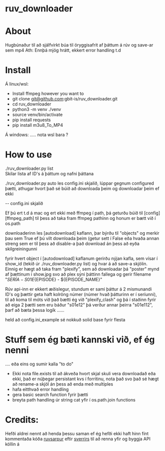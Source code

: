 # ruv_downloader

# About
Hugbúnaður til að sjálfvirkt búa til öryggisafrit af þáttum á rúv og save-ar sem mp4
Ath: Ennþá mjög hrátt, ekkert error handling t.d

# Install

Á linux/wsl:

- Install ffmpeg however you want to
- git clone git@github.com:gbit-is/ruv_downloader.git
- cd ruv_downloader
- python3 -m venv ./venv
- source venv/bin/activate
- pip install requests
- pip install m3u8_To_MP4

Á windows:
..... nota wsl bara ?

# How to use

./ruv_downloader.py list  
Skilar lista af ID's á þáttum og nafni þáttana

./ruv_downloader.py auto
les config.ini skjalið, lúppar gegnum configured þætti, athugar hvort það sé búið að downloada þeim og downloadar þeim ef ekki

-- config.ini skjalið

Ef þú ert t.d á mac og ert ekki með ffmpeg í path, þá geturðu búið til [config][ffmpeg_path] til þess að taka fram ffmpeg pathinn og honum er bætt við í os.path 

downloaderinn les [autodownload] kaflann, þar býrðu til "objects" og merkir þau sem True ef þú vilt downloada þeim (getur sett í False eða hvaða annan streng sem er til þess að disable-a það download án þess að eyða skilgreiningunni

fyrir hvert object í [autodownload] kaflanum gerirðu nýjan kafla, sem vísar í show_id (tekið úr ./ruv_downloader.py list) og hvar á að save-a skjölin.
Einnig er hægt að taka fram "plexify", sem að downloadar þá "poster" mynd af þættinum í show.jpg svo að plex sýni þáttinn fallega og gerir filename "${SERÍA} -  S01E${EPISODE} - ${EPISODE_NAME}" 

Rúv api-inn er ekkert æðislegur, stundum er sami þáttur á 2 mismunandi ID's og þættir geta haft kolröng númer (númer hvað þátturinn er í seríunni), til að koma til móts við það bætti ég við "plexify_clash" og þá í staðinn fyrir að eiga 2 þætti sem eru báður "s01e12" þá verður annar þeirra "s01e112", þarf að bæta þessa logík ...... 


held að config.ini_example sé nokkuð solid base fyrir flesta

# Stuff sem ég bæti kannski við, ef ég nenni
.... eða eins og sumir kalla "to do"

- Ekki nota file.exists til að ákveða hvort skjal skuli vera downloadað eða ekki, það er núþegar persistant kvs í forritinu, nota það svo það sé hægt að rename-a skjöl án þess að enda með multiples
- hafa eitthvað error handling
- gera basic search function fyrir þætti
- breyta path handling úr string cat yfir í os.path.join functions 


# Credits:
Hefði aldrei nennt að henda þessu saman ef ég hefði ekki haft hinn fínt kommentaða kóða [ruvsarpur](https://github.com/sverrirs/ruvsarpur) eftir [sverrirs](https://github.com/sverrirs) til að renna yfir og byggja API köllin á 

  
